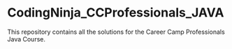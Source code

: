 # CodingNinja_CCProfessionals_JAVA
This repository contains all the solutions for the Career Camp Professionals Java Course.
